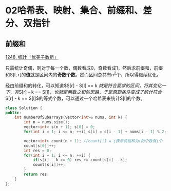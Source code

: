 # 02哈希表、映射、集合、前缀和、差分、双指针



## 前缀和

[1248. 统计「优美子数组」](https://leetcode.cn/problems/count-number-of-nice-subarrays/)

只需统计奇偶，则对于每一个数，偶数看成0，奇数看成1，然后求前缀和，前缀和S[l, r]的**值**就是区间内的**奇数个数**。然而区间总共有$n^2$个，所以得继续优化。

经由前缀和的转化，可以知道$S[r] - S[l] == k $就是符合要求的区间，将其变化一下，有$S[r] - k == S[l]$，也就是两数之和的思路，于是原题条件变成了统计符合$S[r] - k == S[l]$的等式个数，可以通过一个哈希表来统计S[l]的个数。

```C++
class Solution {
public:
    int numberOfSubarrays(vector<int>& nums, int k) {
        int n = nums.size();
        vector<int> s(n + 1); s[0] = 0;
        for(int i = 1; i <= n; ++i) s[i] = s[i - 1] + nums[i - 1] % 2;

        vector<int> count(n + 1); //count[i] = j表示前缀和为i的个数有j个
        count[s[0]]++;
        int res = 0;
        for(int i = 1; i <= n; ++i) {
            if(s[i] - k >= 0) res += count[s[i] - k];
            count[s[i]]++;
        }
        return res;
    }
};
```

